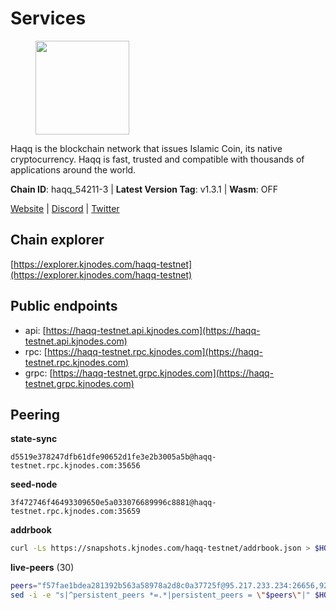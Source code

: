 # Services

<figure><img src="https://raw.githubusercontent.com/kj89/testnet_manuals/main/pingpub/logos/haqq.png" width="150" alt=""><figcaption></figcaption></figure>

Haqq is the blockchain network that issues Islamic Coin,  its native cryptocurrency. Haqq is fast, trusted and  compatible with thousands of applications around the world.

**Chain ID**: haqq_54211-3 | **Latest Version Tag**: v1.3.1 | **Wasm**: OFF

[Website](https://islamiccoin.net) | [Discord](https://discord.gg/hU9MHG5kZq) | [Twitter](https://twitter.com/Islamic_Coin)




## Chain explorer
[https://explorer.kjnodes.com/haqq-testnet](https://explorer.kjnodes.com/haqq-testnet)

## Public endpoints

* api: [https://haqq-testnet.api.kjnodes.com](https://haqq-testnet.api.kjnodes.com)
* rpc: [https://haqq-testnet.rpc.kjnodes.com](https://haqq-testnet.rpc.kjnodes.com)
* grpc: [https://haqq-testnet.grpc.kjnodes.com](https://haqq-testnet.grpc.kjnodes.com)

## Peering

**state-sync**

```text
d5519e378247dfb61dfe90652d1fe3e2b3005a5b@haqq-testnet.rpc.kjnodes.com:35656
```

**seed-node**

```text
3f472746f46493309650e5a033076689996c8881@haqq-testnet.rpc.kjnodes.com:35659
```

**addrbook**
```bash
curl -Ls https://snapshots.kjnodes.com/haqq-testnet/addrbook.json > $HOME/.haqqd/config/addrbook.json
```

**live-peers** (30)
```bash
peers="f57fae1bdea281392b563a58978a2d8c0a37725f@95.217.233.234:26656,927a323649e7dd8d4c75da6e5edaee439652b46f@65.109.92.241:20116,54e81994c61bbb6c414f8ab0a606a7edda138a3b@95.216.154.100:26656,d5519e378247dfb61dfe90652d1fe3e2b3005a5b@65.109.68.190:35656,56158e0f2acf850114e82644afceb565a73b08cc@185.144.99.95:26656,2d13d679b64e1a574904a140f72815644ec71131@65.21.133.125:30656,6771e65c1b30cc514faf5943320fdda480fe9124@95.216.39.183:26656,dd5ebfba86d8b5ff9c6ea3eb340fdb30e4c6990f@162.55.102.45:26656,23ff658b56fbb8bc73372973a34733ff5d79b435@142.132.202.50:11604,0833039f717227ccd156d156ea772746b8ac6d71@146.19.24.139:26656,32a8eec046b95e8646ff0810b4596dc7083a0beb@65.108.145.131:26656,18603aa0e749211298227974b7d3b7724cb9bb8d@185.16.38.136:36656,5a223d77d01319a8c7f648eddfc8549cafcd8ca5@34.147.118.211:26656,ba56c564a5430632e59e2b08fc348735bc56b32f@154.12.232.140:26656,064fe9fe19fe5552b2d4922d659466e583f42b22@95.216.2.219:26658,62bf004201a90ce00df6f69390378c3d90f6dd7e@45.83.173.19:26656,48a2a7762a579d25bca95b0a3548b714238dd60b@213.239.216.252:20656,16f40215d018c7d657fef0bb5ce2950251d525d2@148.251.51.144:36656,ce080696d69228597caf0e80920dfe1bae2dcd54@95.217.12.131:26656,3df5a68b919177179c6dcb0b9c9354fd6bbba1c8@65.109.92.240:20116,24e894d4d8a18276acf6051cccf369a1ce69842d@65.108.151.105:26656,a6150d39e4725d28a56f41ebf3c6d457c54bd2f1@34.138.250.4:26656,eb503dddcc41ba801c646d63cc762de4e9c43aa4@35.228.23.164:26656,45bc6d84ffb3bb725cf78e82205639797c30af67@65.108.199.62:26656,59af99085c961a6a5c8dc4bc8b3abffda16ddccb@135.181.38.62:26656,a884387139109784cad9193652b82ef20a85d713@38.242.159.148:26656,ed145a35b436878c1f1c10634bd18600f3696e17@95.217.181.142:26656,90b40d2b773090b82aa7788c2d1937e4fd6d2dc0@65.108.231.124:19656,b87827b470b0fa37e6ff5d10703ffbe4b35dec46@149.102.133.3:35656,d9801eb3d439391f2ec2a27f4c117ce91c6aa1fc@149.102.133.40:35656"
sed -i -e "s|^persistent_peers *=.*|persistent_peers = \"$peers\"|" $HOME/.haqqd/config/config.toml
```
